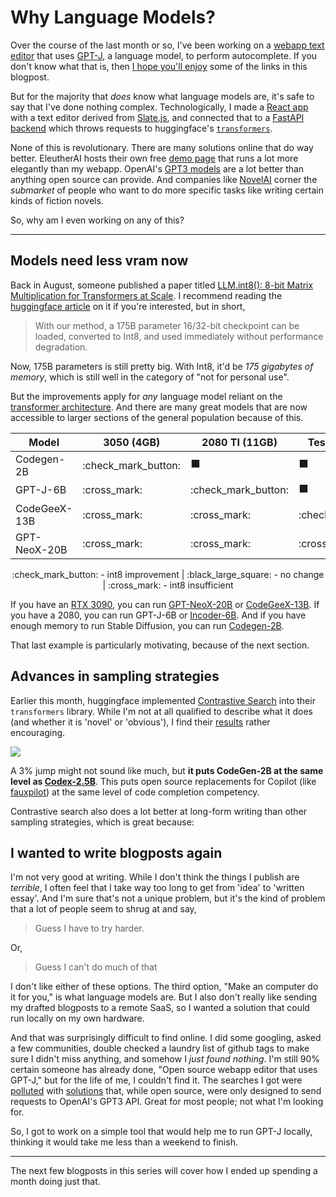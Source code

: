# Why Language Models?


<!--more-->

Over the course of the last month or so, I've been working on a [webapp text editor](https://github.com/152334H/gpt-j-editor) that uses [GPT-J](https://huggingface.co/EleutherAI/gpt-j-6B), a language model, to perform autocomplete. If you don't know what that is, then [I hope you'll enjoy](https://xkcd.com/1053/) some of the links in this blogpost.

But for the majority that _does_ know what language models are, it's safe to say that I've done nothing complex. Technologically, I made a [React app](https://create-react-app.dev/) with a text editor derived from [Slate.js](https://docs.slatejs.org/), and connected that to a [FastAPI backend](https://fastapi.tiangolo.com/) which throws requests to huggingface's [`transformers`](https://huggingface.co/docs/transformers/index).

None of this is revolutionary. There are many solutions online that do way better. EleutherAI hosts their own free [demo page](https://20b.eleuther.ai/) that runs a lot more elegantly than my webapp. OpenAI's [GPT3 models](https://beta.openai.com/playground/) are a lot better than anything open source can provide. And companies like [NovelAI](https://novelai.net/) corner the _submarket_ of people who want to do more specific tasks like writing certain kinds of fiction novels.

So, why am I even working on any of this?

---

## Models need less vram now

Back in August, someone published a paper titled [LLM.int8(): 8-bit Matrix Multiplication for Transformers at Scale](https://arxiv.org/abs/2208.07339). I recommend reading the [huggingface article](https://huggingface.co/blog/hf-bitsandbytes-integration) on it if you're interested, but in short, 

> With our method, a 175B parameter 16/32-bit checkpoint can be loaded, converted to Int8, and used immediately without performance degradation.

Now, 175B parameters is still pretty big. With Int8, it'd be _175 gigabytes of memory_, which is still well in the category of "not for personal use".

But the improvements apply for _any_ language model reliant on the [transformer architecture](https://medium.com/@adityathiruvengadam/transformer-architecture-attention-is-all-you-need-aeccd9f50d09). And there are many great models that are now accessible to larger sections of the general population because of this.

|     Model     | 3050 (4GB) | 2080 TI (11GB) | Tesla T4 (16GB) | 3090 (24GB) |
|---------------|------------|----------------|-----------------|-------------|
| Codegen-2B    | :check_mark_button: | :black_large_square: | :black_large_square: | :black_large_square: |
| GPT-J-6B      | :cross_mark: | :check_mark_button: | :black_large_square: | :black_large_square: |
| CodeGeeX-13B  | :cross_mark: | :cross_mark: | :check_mark_button: | :check_mark_button: |
| GPT-NeoX-20B  | :cross_mark: | :cross_mark: | :cross_mark: | :check_mark_button: |

<p align="center">
:check_mark_button: - int8 improvement | :black_large_square: - no change | :cross_mark: - int8 insufficient
</p>

If you have an [RTX 3090](https://www.techpowerup.com/gpu-specs/geforce-rtx-3090.c3622), you can run [GPT-NeoX-20B](https://nn.labml.ai/neox/utils/llm_int8.html) or [CodeGeeX-13B](https://github.com/THUDM/CodeGeeX). If you have a 2080, you can run GPT-J-6B or [Incoder-6B](https://huggingface.co/facebook/incoder-6B). And if you have enough memory to run Stable Diffusion, you can run [Codegen-2B](https://github.com/salesforce/CodeGen).

That last example is particularly motivating, because of the next section.

## Advances in sampling strategies

Earlier this month, huggingface implemented [Contrastive Search](https://huggingface.co/blog/introducing-csearch) into their `transformers` library. While I'm not at all qualified to describe what it does (and whether it is 'novel' or 'obvious'), I find their [results](https://arxiv.org/pdf/2210.14140) rather encouraging.

![](https://user-images.githubusercontent.com/54623771/201234331-7ca646f7-a3f4-448c-94e2-707a1eea235c.jpg)

A 3% jump might not sound like much, but **it puts CodeGen-2B at the same level as [Codex-2.5B](https://github.com/VHellendoorn/Code-LMs#results---humaneval)**. This puts open source replacements for Copilot (like [fauxpilot](https://github.com/moyix/fauxpilot)) at the same level of code completion competency.

Contrastive search also does a lot better at long-form writing than other sampling strategies, which is great because:

## I wanted to write blogposts again

I'm not very good at writing. While I don't think the things I publish are _terrible_, I often feel that I take way too long to get from 'idea' to 'written essay'. And I'm sure that's not a unique problem, but it's the kind of problem that a lot of people seem to shrug at and say, 

> Guess I have to try harder.

Or,

> Guess I can't do much of that

I don't like either of these options. The third option, "Make an computer do it for you," is what language models are. But I also don't really like sending my drafted blogposts to a remote SaaS, so I wanted a solution that could run locally on my own hardware.

And that was surprisingly difficult to find online. I did some googling, asked a few communities, double checked a laundry list of github tags to make sure I didn't miss anything, and somehow I _just found nothing_. I'm still 90% certain someone has already done, "Open source webapp editor that uses GPT-J," but for the life of me, I couldn't find it. The searches I got were [polluted](https://github.com/nhaouari/obsidian-textgenerator-plugin) with [solutions](https://github.com/jameshiew/nvim-magic) that, while open source, were only designed to send requests to OpenAI's GPT3 API. Great for most people; not what I'm looking for.

So, I got to work on a simple tool that would help me to run GPT-J locally, thinking it would take me less than a weekend to finish.

---

The next few blogposts in this series will cover how I ended up spending a month doing just that.


